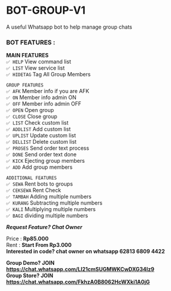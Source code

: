# BOT-GROUP-V1
A useful Whatsapp bot to help manage group chats

### BOT FEATURES :
**MAIN FEATURES**\
`✅ HELP` View command list\
`✅ LIST` View service list\
`✅ HIDETAG` Tag All Group Members

`GROUP FEATURES`\
`✅ AFK` Member info if you are AFK\
`✅ ON` Member info admin ON\
`✅ OFF` Member info admin OFF\
`✅ OPEN` Open group\
`✅ CLOSE` Close group\
`✅ LIST` Check custom list\
`✅ ADDLIST` Add custom list\
`✅ UPLIST` Update custom list\
`✅ DELLIST` Delete custom list\
`✅ PROSES` Send order text process\
`✅ DONE` Send order text done\
`✅ KICK` Ejecting group members\
`✅ ADD` Add group members

`ADDITIONAL FEATURES`\
`✅ SEWA` Rent bots to groups\
`✅ CEKSEWA` Rent Check\
`✅ TAMBAH` Adding multiple numbers\
`✅ KURANG` Subtracting multiple numbers\
`✅ KALI` Multiplying multiple numbers\
`✅ BAGI` dividing multiple numbers

**_Request Feature? Chat Owner_**

Price : **Rp85.000**\
Rent : **Start From Rp3.000**\
**Interested in code? chat owner on whatsapp 62813 6809 4422**

**Group Demo? JOIN 
https://chat.whatsapp.com/Ll21cmSUGMWKCwDXG34Iz9** \
**Group Store? JOIN
https://chat.whatsapp.com/FkhzA0B8062HcWXki1A0jG**

